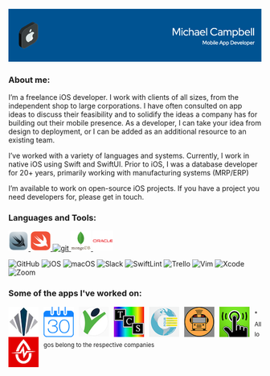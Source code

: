 ![Header](./header-image.png)

<!--
<p align="left"> <img src="https://komarev.com/ghpvc/?username=swiftcode&label=Profile%20views&color=0e75b6&style=flat" alt="swiftcode" /> </p>
<p align="left"> <img src="https://badgen.net/github/commits/swiftcode/swiftcode"/> </p>
-->

<h3 align="left">About me:</h3>

I’m a freelance iOS developer.  I work with clients of all sizes, from the independent shop to large corporations.  I have often consulted on app ideas to discuss their feasibility and to solidify the ideas a company has for building out their mobile presence.  As a developer, I can take your idea from design to deployment, or I can be added as an additional resource to an existing team.  

I’ve worked with a variety of languages and systems.  Currently, I work in native iOS using Swift and SwiftUI.  Prior to iOS, I was a database developer for 20+ years, primarily working with manufacturing systems (MRP/ERP)

I’m available to work on open-source iOS projects.  If you have a project you need developers for, please get in touch.

<h3 align="left">Languages and Tools:</h3>
<p align="left"> <a href="https://developer.apple.com/xcode/swiftdata/" target="" rel="noreferrer"> <img src="swiftdata.png" alt="" width="40" height="40"/> <a href="https://www.swift.org/" target="" rel="noreferrer"> <img src="https://raw.githubusercontent.com/devicons/devicon/master/icons/swift/swift-original.svg" alt="swift" width="40" height="40"/> </a> <a href="https://git-scm.com/" target="_blank" rel="noreferrer"> <img src="https://www.vectorlogo.zone/logos/git-scm/git-scm-icon.svg" alt="git" width="40" height="40"/> </a> <a href="https://www.mongodb.com/" target="_blank" rel="noreferrer"> <img src="https://raw.githubusercontent.com/devicons/devicon/master/icons/mongodb/mongodb-original-wordmark.svg" alt="mongodb" width="40" height="40"/> </a> <a href="https://www.oracle.com/" target="_blank" rel="noreferrer"> <img src="https://raw.githubusercontent.com/devicons/devicon/master/icons/oracle/oracle-original.svg" alt="oracle" width="40" height="40"/> </a>  

![GitHub](https://img.shields.io/badge/github-%23026AA7?style=for-the-badge&logo=github&logoColor=white)
![iOS](https://img.shields.io/badge/iOS-%23026AA7?style=for-the-badge&logo=apple&logoColor=white)
![macOS](https://img.shields.io/badge/mac%20os-%23026AA7?style=for-the-badge&logo=apple&logoColor=white)
![Slack](https://img.shields.io/badge/slack-%23026AA7?style=for-the-badge&logo=slack&logoColor=white)
![SwiftLint](https://img.shields.io/badge/swiftlint-%23026AA7?style=for-the-badge&logo=swift&logoColor=white)
![Trello](https://img.shields.io/badge/Trello-%23026AA7.svg?style=for-the-badge&logo=Trello&logoColor=white)
![Vim](https://img.shields.io/badge/Vim-%23026AA7.svg?style=for-the-badge&logo=Vim&logoColor=white)
![Xcode](https://img.shields.io/badge/Xcode-%23026AA7?style=for-the-badge&logo=Xcode&logoColor=white)
![Zoom](https://img.shields.io/badge/Zoom-%23026AA7?style=for-the-badge)
</p>

<h3 align="left">Some of the apps I've worked on:</h3>
<p align="left">
<a href="#"><img src="uppernets.png" alt="Uppernets" style="float: left; margin-right: 10px;"/></a>
<a href="#"><img src="chronicle.png" alt="Chronicle" style="float: left; margin-right: 10px;"/></a>
<a href="#"><img src="fitlivin.png" alt="Fitlivin" style="float: left; margin-right: 10px;"/></a>
<a href="#"><img src="tcslogo.png" alt="TCS" style="float: left; margin-right: 10px;"/></a>  
<a href="#"><img src="faithlink.png" alt="Faithlink" style="float: left; margin-right: 10px;"/></a>
<a href="#"><img src="hctb.png" alt="Here Comes The Bus" style="float: left; margin-right: 10px;"/></a>
<a href="#"><img src="tapdistance.png" alt="Tapdistance" style="float: left; margin-right: 10px;"/></a>
<a href="#"><img src="diabetestrakr.png" alt="DiabetesTrakr" style="float: left; margin-right: 10px;"/></a>
  
<p align="left"></p>
<p><sub>*All logos belong to the respective companies</sub></p>     
<!--
<p><img align="center" src="https://github-readme-stats.vercel.app/api?username=swiftcode&show_icons=true&locale=en&count_private=true" alt="swiftcode" /></p>-->
